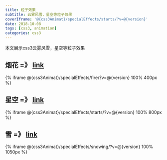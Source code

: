 ```yaml
---
title: 粒子效果
subtitle: 云雾风雪，星空等粒子效果
coverIframe: '@{css3Animat}/specialEffects/starts/?v=@{version}'
date: 2018-10-08
tags: [css3, animation]
categories: css3
---
```

本文展示css3云雾风雪，星空等粒子效果
<!--more-->

## 烟花 =》 [link](@{css3Animat}/specialEffects/fire/?v=@{version})
{% iframe @{css3Animat}/specialEffects/fire/?v=@{version} 100% 400px %}

## 星空 =》 [link](@{css3Animat}/specialEffects/starts/?v=@{version})
{% iframe @{css3Animat}/specialEffects/starts/?v=@{version} 100% 800px %}

## 雪 =》 [link](@{css3Animat}/specialEffects/snowing/?v=@{version})
{% iframe @{css3Animat}/specialEffects/snowing/?v=@{version} 100% 1050px %}

